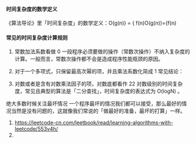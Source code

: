 #### 时间复杂度的数学定义

《算法导论》里「时间复杂度」的数学定义：O(g(n)) = \{ f(n)O(g(n))={f(n)

#### 常见的时间复杂度计算规则

1. 常数加法系数看做 0
一段程序必须要做的操作（常数次操作）不纳入复杂度的计算。一般而言，常数次操作都不会是造成程序性能瓶颈的原因。

2. 对于一个多项式，只保留最高次幂的项，并且乘法系数化简成 1
常见结论：

3. 对数或者是含有对数乘法因子的项，对数底都看作 22
对数级别的时间复杂度，常见且典型的算法是「二分查找」，时间复杂度的表达式为 O(logN) 。



绝大多数时候关注最坏情况
一个程序最坏的情况我们都可以接受，那么最好的情况当然是没有问题的，这就像我们常说的「做最好的准备，最坏的打算」一样。



1. https://leetcode-cn.com/leetbook/read/learning-algorithms-with-leetcode/553v4h/
2. 